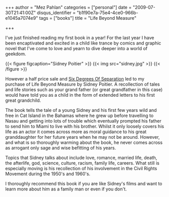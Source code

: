 +++
author = "Mez Pahlan"
categories = ["personal"]
date = "2009-07-30T21:41:00Z"
disqus_identifier = "b1f90e7a-75e4-4ce0-966b-e1045a7074e9"
tags = ["books"]
title = "Life Beyond Measure"

+++

I've just finished reading my first book in a year! For the last year I have been encaptivated and excited in a child
like trance by comics and graphic novel that I've come to love and yearn to dive deeper into a world of geekdom.

{{< figure figcaption="Sidney Poitier" >}}
    {{< img src="sidney.jpg" >}}
{{< /figure >}}

<!--more-->

However a half price sale and [Six Degrees Of Separation](http://www.imdb.com/title/tt0108149/) led to my purchase of
Life Beyond Measure by Sidney Poitier. A recollection of tales and life stories such as your grand father (or great
grandfather in this case) would have told you as a child in the form of extended letters to his first great grandchild.

The book tells the tale of a young Sidney and his first few years wild and free in Cat Island in the Bahamas where he
grew up before travelling to Nasau and getting into lots of trouble which eventually prompted his father to send him to
Miami to live with his brother. Whilst it only loosely covers his life as an actor it comes across more as moral
guidance to his great granddaughter for her future years when he may not be around. However, and what is so thoroughly
warming about the book, he never comes across as arrogant only sage and wise befitting of his years.

Topics that Sidney talks about include love, romance, married life, death, the afterlife, god, science, culture, racism,
family life, careers. What still is especially moving is his recollection of his involvement in the Civil Rights
Movement during the 1950's and 1960's.

I thoroughly recommend this book if you are like Sidney's films and want to learn more about him as a family man or even
if you don't.
